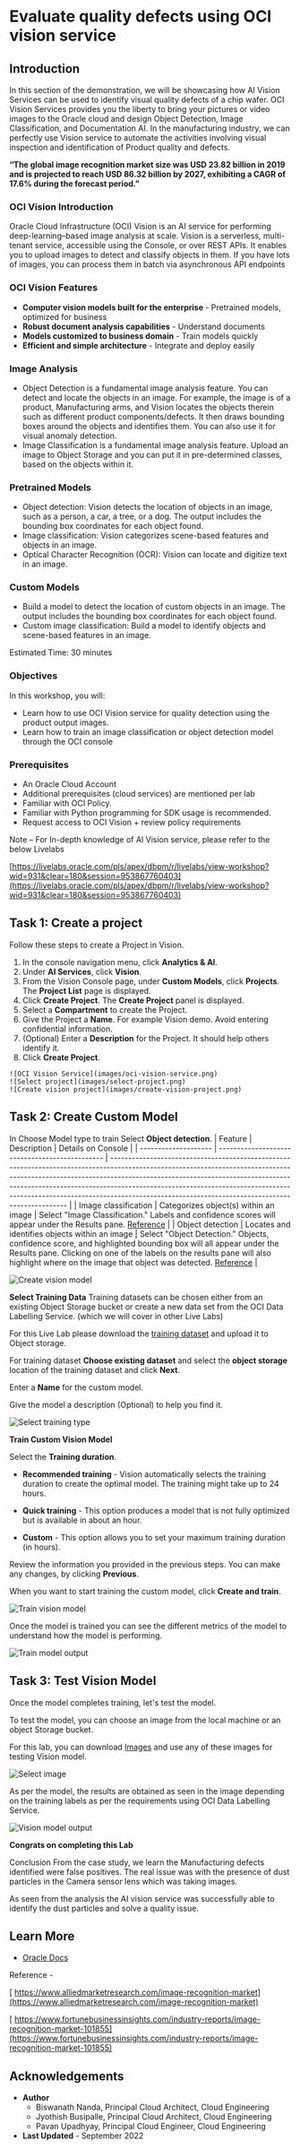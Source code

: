 # Evaluate quality defects using OCI vision service

## Introduction

In this section of the demonstration, we will be showcasing how AI Vision Services can be used to identify visual quality defects of a chip wafer. OCI Vision Services provides you the liberty to bring your pictures or video images to the Oracle cloud and design Object Detection, Image Classification, and Documentation AI. In the manufacturing industry, we can perfectly use Vision service to automate the activities involving visual inspection and identification of Product quality and defects.

**“The global image recognition market size was USD 23.82 billion in 2019 and is projected to reach USD 86.32 billion by 2027, exhibiting a CAGR of 17.6% during the forecast period.”**



### **OCI Vision Introduction**

Oracle Cloud Infrastructure (OCI) Vision is an AI service for performing deep-learning–based image analysis at scale. Vision is a serverless, multi-tenant service, accessible using the Console, or over REST APIs. It enables you to upload images to detect and classify objects in them. If you have lots of images, you can process them in batch via asynchronous API endpoints

### **OCI Vision Features**

* **Computer vision models built for the enterprise** - Pretrained models, optimized for business
* **Robust document analysis capabilities** - Understand documents
* **Models customized to business domain** - Train models quickly
* **Efficient and simple architecture** - Integrate and deploy easily


### **Image Analysis**

* Object Detection is a fundamental image analysis feature. You can detect and locate the objects in an image. For example, the image is of a product, Manufacturing arms, and Vision locates the objects therein such as different product components/defects. It then draws bounding boxes around the objects and identifies them. You can also use it for visual anomaly detection.
* Image Classification is a fundamental image analysis feature. Upload an image to Object Storage and you can put it in pre-determined classes, based on the objects within it.

### **Pretrained Models**

* Object detection: Vision detects the location of objects in an image, such as a person, a car, a tree, or a dog. The output includes the bounding box coordinates for each object found.
* Image classification: Vision categorizes scene-based features and objects in an image.
* Optical Character Recognition (OCR): Vision can locate and digitize text in an image.

### **Custom Models**

* Build a model to detect the location of custom objects in an image. The output includes the bounding box coordinates for each object found.
* Custom image classification: Build a model to identify objects and scene-based features in an image.

Estimated Time: 30 minutes

### Objectives
In this workshop, you will:

* Learn how to use OCI Vision service for quality detection using the product output images.
* Learn how to train an image classification or object detection model through the OCI console


### Prerequisites

* An Oracle Cloud Account
* Additional prerequisites (cloud services) are mentioned per lab
* Familiar with OCI Policy.
* Familiar with Python programming for SDK usage is recommended.
* Request access to OCI Vision + review policy requirements

Note – For In-depth knowledge of AI Vision service, please refer to the below Livelabs

[https://livelabs.oracle.com/pls/apex/dbpm/r/livelabs/view-workshop?wid=931&clear=180&session=953867760403](https://livelabs.oracle.com/pls/apex/dbpm/r/livelabs/view-workshop?wid=931&clear=180&session=953867760403)


## Task 1: Create a project

Follow these steps to create a Project in Vision.

   1. In the console navigation menu, click **Analytics & AI**.
   2. Under **AI Services**, click **Vision**.
   3. From the Vision Console page, under **Custom Models**, click **Projects**.
      The **Project List** page is displayed.
   4. Click **Create Project**.
      The **Create Project** panel is displayed.
   5. Select a **Compartment** to create the Project.
   6. Give the Project a **Name**. For example Vision demo. Avoid entering confidential information.
   7. (Optional) Enter a **Description** for the Project. It should help others identify it.
   8. Click **Create Project**.

    ![OCI Vision Service](images/oci-vision-service.png)
	![Select project](images/select-project.png)
	![Create vision project](images/create-vision-project.png)

## Task 2: Create Custom Model

In Choose Model type to train Select **Object detection**.
| Feature              | Description                                    | Details on Console                                                                                                                                                                                                                                                                                                                                                                         |
| -------------------- | ---------------------------------------------- | ------------------------------------------------------------------------------------------------------------------------------------------------------------------------------------------------------------------------------------------------------------------------------------------------------------------------------------------------------------------------------------------ |
| Image classification | Categorizes object(s) within an image          | Select "Image Classification." Labels and confidence scores will appear under the Results pane. [Reference](https://oracle-livelabs.github.io/analytics-ai/oci-artificial-intelligence/ai-vision/analyze-vision/images/image-classification.png)                                                                                                                                           |
| Object detection     | Locates and identifies objects within an image | Select "Object Detection." Objects, confidence score, and highlighted bounding box will all appear under the Results pane. Clicking on one of the labels on the results pane will also highlight where on the image that object was detected. [Reference](https://oracle-livelabs.github.io/analytics-ai/oci-artificial-intelligence/ai-vision/analyze-vision/images/object-detection.png) |


![Create vision model](images/create-vision-model.png)

**Select Training Data**
 Training datasets can be chosen either from an existing Object Storage bucket or create a new data set from the OCI Data Labelling Service. (which we will cover in other Live Labs)

 For this Live Lab please download the [training dataset](files/manufacturing-lakehouse.json) and upload it to Object storage.

 For training dataset **Choose existing dataset** and select the **object storage** location of the training dataset and click **Next**.

 Enter a **Name** for the custom model.

 Give the model a description (Optional)  to help you find it.

 ![Select training type](images/select-training-type.png)

 **Train Custom Vision Model**

 Select the **Training duration**.

  * **Recommended training** - Vision automatically selects the training duration to create the optimal model. The training might take up to 24 hours.

  * **Quick training** - This option produces a model that is not fully optimized but is available in about an hour.

  * **Custom** - This option allows you to set your maximum training duration (in hours).


Review the information you provided in the previous steps. You can make any changes, by clicking **Previous**.

When you want to start training the custom model, click **Create and train**.

![Train vision model](images/train-vision-model.png)

Once the model is trained you can see the different metrics of the model to understand how the model is performing.

![Train model output](images/train-model-output.png)

## Task 3: Test Vision Model

Once the model completes training, let's test the model.

To test the model, you can choose an image from the local machine or an object Storage bucket.

For this lab, you can download [Images](https://c4u04.objectstorage.us-ashburn-1.oci.customer-oci.com/p/EcTjWk2IuZPZeNnD_fYMcgUhdNDIDA6rt9gaFj_WZMiL7VvxPBNMY60837hu5hga/n/c4u04/b/livelabsfiles/o/labfiles/OCE-20220913.zip) and use any of these images for testing Vision model.

![Select image](images/select-image.png)

As per the model, the results are obtained as seen in the image depending on the training labels as per the requirements using OCI Data Labelling Service.

![Vision model output](images/vision-model-output.png)

**Congrats on completing this Lab**

Conclusion
From the case study, we learn the Manufacturing defects identified were false positives. The real issue was with the presence of dust particles in the Camera sensor lens which was taking images.

As seen from the analysis the AI vision service was successfully able to identify the dust particles and solve a quality issue.

## Learn More

* [Oracle Docs](http://docs.oracle.com)

Reference -

[ https://www.alliedmarketresearch.com/image-recognition-market](https://www.alliedmarketresearch.com/image-recognition-market)

[ https://www.fortunebusinessinsights.com/industry-reports/image-recognition-market-101855](https://www.fortunebusinessinsights.com/industry-reports/image-recognition-market-101855)

## Acknowledgements
* **Author**
    * Biswanath Nanda, Principal Cloud Architect, Cloud Engineering
    * Jyothish Busipalle, Principal Cloud Architect, Cloud Engineering
    * Pavan Upadhyay, Principal Cloud Engineer, Cloud Engineering
* **Last Updated** - September 2022
